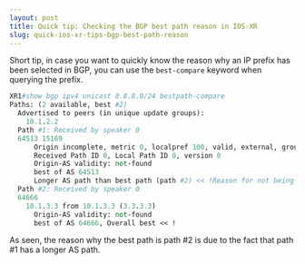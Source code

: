 ```yaml
---
layout: post
title: Quick tip: Checking the BGP best path reason in IOS-XR 
slug: quick-ios-xr-tips-bgp-best-path-reason
---
```


Short tip, in case you want to quickly know the reason why an IP prefix has been selected in BGP, you can use the `best-compare` keyword when querying the prefix.

```perl
XR1#show bgp ipv4 unicast 8.8.8.0/24 bestpath-compare
Paths: (2 available, best #2)
  Advertised to peers (in unique update groups):
    10.1.2.2
  Path #1: Received by speaker 0
  64513 15169
      Origin incomplete, metric 0, localpref 100, valid, external, group-best
      Received Path ID 0, Local Path ID 0, version 0
      Origin-AS validity: not-found
      best of AS 64513
      Longer AS path than best path (path #2) << !Reason for not being best
  Path #2: Received by speaker 0
  64666
    10.1.3.3 from 10.1.3.3 (3.3.3.3)
      Origin-AS validity: not-found
      best of AS 64666, Overall best << !
```
As seen, the reason why the best path is path #2 is due to the fact that path #1 has a longer AS path.
